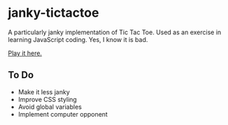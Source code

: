 # janky-tictactoe

A particularly janky implementation of Tic Tac Toe. Used as an exercise in learning JavaScript coding. Yes, I know it is bad.

[Play it here.](https://tomraymo.github.io/janky-tictactoe/)

## To Do

- Make it less janky
- Improve CSS styling
- Avoid global variables
- Implement computer opponent
